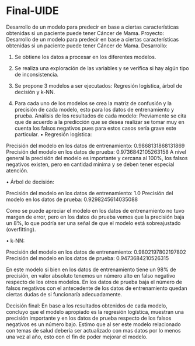 # Final-UIDE
Desarrollo de un modelo para predecir en base a ciertas características obtenidas si un paciente puede tener Cáncer de Mama.
Proyecto: Desarrollo de un modelo para predecir en base a ciertas características obtenidas si un paciente puede tener Cáncer de Mama.
Desarrollo:
1.	Se obtiene los datos a procesar en los diferentes modelos.
2.	Se realiza una exploración de las variables y se verifica si hay algún tipo de inconsistencia.
 
3.	Se propone 3 modelos a ser ejecutados: Regresión logística, árbol de decisión y k-NN.
4.	Para cada uno de los modelos se crea la matriz de confusión y la precisión de cada modelo, esto para los datos de entrenamiento y prueba.
Análisis de los resultados de cada modelo:
Previamente se cita que de acuerdo a la predicción que se desea realizar se tomar muy en cuenta los falsos negativos pues para estos casos sería grave este particular. 
•	Regresión logística:
 
Precisión del modelo en los datos de entrenamiento: 0.9868131868131869
Precisión del modelo en los datos de prueba: 0.9736842105263158
A nivel general la precisión del modelo es importante y cercana al 100%, los falsos negativos existen, pero en cantidad mínima y se deben tener especial atención.


•	Árbol de decisión:
 
Precisión del modelo en los datos de entrenamiento: 1.0
Precisión del modelo en los datos de prueba: 0.9298245614035088

Como se puede apreciar el modelo en los datos de entrenamiento no tuvo margen de error, pero en los datos de prueba vemos que la precisión baja un 8%, lo que podría ser una señal de que el modelo está sobreajustado (overfitting). 

•	k-NN:
 
Precisión del modelo en los datos de entrenamiento: 0.9802197802197802
Precisión del modelo en los datos de prueba: 0.9473684210526315

En este modelo si bien en los datos de entrenamiento tiene un 98% de precisión, en valor absoluto tenemos un número alto en falso negativo respecto de los otros modelos. En los datos de prueba baja el número de falsos negativos con el antecedente de los datos de entrenamiento quedan ciertas dudas de si funcionaría adecuadamente.

Decisión final:
En base a los resultados obtenidos de cada modelo, concluyo que el modelo apropiado es la regresión logística, muestran una precisión importante y en los datos de prueba respecto de los falsos negativos es un número bajo. Estimo que al ser este modelo relacionado con temas de salud debería ser actualizado con mas datos por lo menos una vez al año, esto con el fin de poder mejorar el modelo.

 
